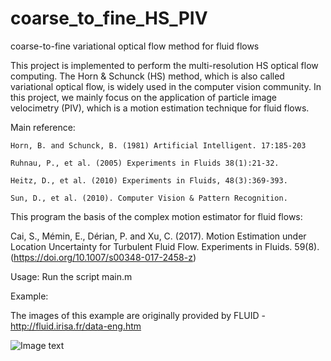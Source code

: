 # coarse_to_fine_HS_PIV
coarse-to-fine variational optical flow method for fluid flows

This project is implemented to perform the multi-resolution HS optical flow computing.
The Horn & Schunck (HS) method, which is also called variational optical flow, is widely used in the computer vision community. 
In this project, we mainly focus on the application of particle image velocimetry (PIV), which is a motion estimation technique for fluid flows.

Main reference:

	Horn, B. and Schunck, B. (1981) Artificial Intelligent. 17:185-203
	
	Ruhnau, P., et al. (2005) Experiments in Fluids 38(1):21-32.
	
	Heitz, D., et al. (2010) Experiments in Fluids, 48(3):369-393.
	
	Sun, D., et al. (2010). Computer Vision & Pattern Recognition.


This program the basis of the complex motion estimator for fluid flows:

  Cai, S., Mémin, E., Dérian, P. and Xu, C. (2017). Motion Estimation under Location Uncertainty for Turbulent Fluid Flow. Experiments in Fluids. 59(8). (https://doi.org/10.1007/s00348-017-2458-z)


Usage:  Run the script main.m

Example:

The images of this example are originally provided by FLUID - http://fluid.irisa.fr/data-eng.htm



![Image text](https://raw.github.com/yourName/repositpry/master/yourprojectName/img-folder/test.jpg)
